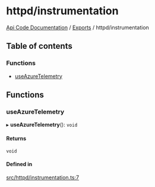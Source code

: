 # httpd/instrumentation
 
[Api Code Documentation](../README.md) / [Exports](../modules.md) / httpd/instrumentation

## Table of contents

### Functions

- [useAzureTelemetry](httpd_instrumentation.md#useazuretelemetry)

## Functions

### useAzureTelemetry

▸ **useAzureTelemetry**(): `void`

#### Returns

`void`

#### Defined in

[src/httpd/instrumentation.ts:7](https://github.com/openkfw/TruBudget/blob/3cf6626/api/src/httpd/instrumentation.ts#L7)
